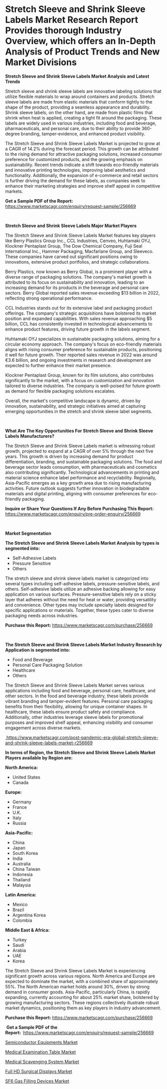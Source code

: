<p><h1>Stretch Sleeve and Shrink Sleeve Labels Market Research Report Provides thorough Industry Overview, which offers an In-Depth Analysis of Product Trends and New Market Divisions</h1></p><p><strong>Stretch Sleeve and Shrink Sleeve Labels Market Analysis and Latest Trends</strong></p>
<p><p>Stretch sleeve and shrink sleeve labels are innovative labeling solutions that utilize flexible materials to wrap around containers and products. Stretch sleeve labels are made from elastic materials that conform tightly to the shape of the product, providing a seamless appearance and durability. Shrink sleeve labels, on the other hand, are made from plastic films that shrink when heat is applied, creating a tight fit around the packaging. These labels are widely used in various industries, including food and beverage, pharmaceuticals, and personal care, due to their ability to provide 360-degree branding, tamper-evidence, and enhanced product visibility.</p><p>The Stretch Sleeve and Shrink Sleeve Labels Market is projected to grow at a CAGR of 14.2% during the forecast period. This growth can be attributed to the rising demand for attractive packaging solutions, increased consumer preference for customized products, and the growing emphasis on sustainability. Recent trends indicate a shift towards eco-friendly materials and innovative printing technologies, improving label aesthetics and functionality. Additionally, the expansion of e-commerce and retail sectors is further driving the demand for these labels, as companies seek to enhance their marketing strategies and improve shelf appeal in competitive markets.</p></p>
<p><strong>Get a Sample PDF of the Report:&nbsp;</strong> <a href="https://www.marketscagr.com/enquiry/request-sample/256669?utm_campaign=1610&utm_medium=2&utm_source=Github&utm_content=ia&utm_term=31102024&utm_id=stretch-sleeve-and-shrink-sleeve-labels">https://www.marketscagr.com/enquiry/request-sample/256669</a></p>
<p>&nbsp;</p>
<p><strong>Stretch Sleeve and Shrink Sleeve Labels Major Market Players</strong></p>
<p><p>The Stretch Sleeve and Shrink Sleeve Labels Market features key players like Berry Plastics Group Inc., CCL Industries, Cenveo, Huhtamaki OYJ, Klockner Pentaplast Group, The Dow Chemical Company, Fuji Seal International Inc., Hammer Packaging, Macfarlane Group, and Sleeveco. These companies have carved out significant positions owing to innovations, extensive product portfolios, and strategic collaborations.</p><p>Berry Plastics, now known as Berry Global, is a prominent player with a diverse range of packaging solutions. The company's market growth is attributed to its focus on sustainability and innovation, leading to an increasing demand for its products in the beverage and personal care sectors. Berry Global reported sales revenue exceeding $13 billion in 2022, reflecting strong operational performance.</p><p>CCL Industries stands out for its extensive label and packaging product offerings. The company's strategic acquisitions have bolstered its market position and expanded capabilities. With sales revenue approaching $5 billion, CCL has consistently invested in technological advancements to enhance product features, driving future growth in the labels segment.</p><p>Huhtamaki OYJ specializes in sustainable packaging solutions, aiming for a circular economy approach. The company's focus on eco-friendly materials aligns with rising consumer preference for sustainable products, positioning it well for future growth. Their reported sales revenue in 2022 was around €3.6 billion, and ongoing investments in research and development are expected to further enhance their market presence.</p><p>Klockner Pentaplast Group, known for its film solutions, also contributes significantly to the market, with a focus on customization and innovation tailored to diverse industries. The company is well-poised for future growth as demand for flexible packaging solutions escalates.</p><p>Overall, the market's competitive landscape is dynamic, driven by innovation, sustainability, and strategic initiatives aimed at capturing emerging opportunities in the stretch and shrink sleeve label segments.</p></p>
<p>&nbsp;</p>
<p><strong>What Are The Key Opportunities For Stretch Sleeve and Shrink Sleeve Labels Manufacturers?</strong></p>
<p><p>The Stretch Sleeve and Shrink Sleeve Labels market is witnessing robust growth, projected to expand at a CAGR of over 5% through the next five years. This growth is driven by increasing demand for product differentiation, branding, and sustainable packaging solutions. The food and beverage sector leads consumption, with pharmaceuticals and cosmetics also contributing significantly. Technological advancements in printing and material science enhance label performance and recyclability. Regionally, Asia-Pacific emerges as a key growth area due to rising manufacturing activities. Future outlook suggests further innovation in biodegradable materials and digital printing, aligning with consumer preferences for eco-friendly packaging.</p></p>
<p><strong>Inquire or Share Your Questions If Any Before Purchasing This Report:</strong> <a href="https://www.marketscagr.com/enquiry/pre-order-enquiry/256669?utm_campaign=1610&utm_medium=2&utm_source=Github&utm_content=ia&utm_term=31102024&utm_id=stretch-sleeve-and-shrink-sleeve-labels">https://www.marketscagr.com/enquiry/pre-order-enquiry/256669</a></p>
<p>&nbsp;</p>
<p><strong>Market Segmentation</strong></p>
<p><strong>The Stretch Sleeve and Shrink Sleeve Labels Market Analysis by types is segmented into:</strong></p>
<p><ul><li>Self-Adhesive Labels</li><li>Pressure Sensitive</li><li>Others</li></ul></p>
<p><p>The stretch sleeve and shrink sleeve labels market is categorized into several types including self-adhesive labels, pressure-sensitive labels, and others. Self-adhesive labels utilize an adhesive backing allowing for easy application on various surfaces. Pressure-sensitive labels rely on a sticky layer that adheres without the need for heat or water, providing versatility and convenience. Other types may include specialty labels designed for specific applications or materials. Together, these types cater to diverse packaging needs across industries.</p></p>
<p><strong>Purchase this Report:&nbsp;</strong><a href="https://www.marketscagr.com/purchase/256669?utm_campaign=1610&utm_medium=2&utm_source=Github&utm_content=ia&utm_term=31102024&utm_id=stretch-sleeve-and-shrink-sleeve-labels">https://www.marketscagr.com/purchase/256669</a></p>
<p>&nbsp;</p>
<p><strong>The Stretch Sleeve and Shrink Sleeve Labels Market Industry Research by Application is segmented into:</strong></p>
<p><ul><li>Food and Beverage</li><li>Personal Care Packaging Solution</li><li>Healthcare</li><li>Others</li></ul></p>
<p><p>The Stretch Sleeve and Shrink Sleeve Labels Market serves various applications including food and beverage, personal care, healthcare, and other sectors. In the food and beverage industry, these labels provide vibrant branding and tamper-evident features. Personal care packaging benefits from their flexibility, allowing for unique container shapes. In healthcare, these labels ensure product safety and compliance. Additionally, other industries leverage sleeve labels for promotional purposes and improved shelf appeal, enhancing visibility and consumer engagement across diverse markets.</p></p>
<p><a href="https://www.marketscagr.com/post-pandemic-era-global-stretch-sleeve-and-shrink-sleeve-labels-market-r256669?utm_campaign=1610&utm_medium=2&utm_source=Github&utm_content=ia&utm_term=31102024&utm_id=stretch-sleeve-and-shrink-sleeve-labels">&nbsp;https://www.marketscagr.com/post-pandemic-era-global-stretch-sleeve-and-shrink-sleeve-labels-market-r256669</a></p>
<p><strong>In terms of Region, the Stretch Sleeve and Shrink Sleeve Labels Market Players available by Region are:</strong></p>
<p>
    <p> <strong> North America: </strong>
        <ul>
            <li>United States</li>
            <li>Canada</li>
        </ul>
        </p> 
    <p> <strong> Europe: </strong>
        <ul>
            <li>Germany</li>
            <li>France</li>
            <li>U.K.</li>
            <li>Italy</li>
            <li>Russia</li>
        </ul>
        </p> 
    <p> <strong> Asia-Pacific: </strong>
        <ul>
            <li>China</li>
            <li>Japan</li>
            <li>South Korea</li>
            <li>India</li>
            <li>Australia</li>
            <li>China Taiwan</li>
            <li>Indonesia</li>
            <li>Thailand</li>
            <li>Malaysia</li>
        </ul>
        </p> 
    <p> <strong> Latin America: </strong>
        <ul>
            <li>Mexico</li>
            <li>Brazil</li>
            <li>Argentina Korea</li>
            <li>Colombia</li>
        </ul>
        </p> 
    <p> <strong> Middle East & Africa: </strong>
        <ul>
            <li>Turkey</li>
            <li>Saudi</li>
            <li>Arabia</li>
            <li>UAE</li>
            <li>Korea</li>
        </ul>
    </p>
    </p>
<p><p>The Stretch Sleeve and Shrink Sleeve Labels Market is experiencing significant growth across various regions. North America and Europe are expected to dominate the market, with a combined share of approximately 55%. The North American market holds around 30%, driven by strong demand in consumer goods. Asia-Pacific, particularly China, is rapidly expanding, currently accounting for about 25% market share, bolstered by growing manufacturing sectors. These regions collectively illustrate robust market dynamics, positioning them as key players in industry advancement.</p></p>
<p><strong>Purchase this Report: </strong><a href="https://www.marketscagr.com/purchase/256669?utm_campaign=1610&utm_medium=2&utm_source=Github&utm_content=ia&utm_term=31102024&utm_id=stretch-sleeve-and-shrink-sleeve-labels">https://www.marketscagr.com/purchase/256669</a></p>
<p>&nbsp;<strong>Get a Sample PDF of the Report:&nbsp;&nbsp;</strong><a href="https://www.marketscagr.com/enquiry/request-sample/256669?utm_campaign=1610&utm_medium=2&utm_source=Github&utm_content=ia&utm_term=31102024&utm_id=stretch-sleeve-and-shrink-sleeve-labels">https://www.marketscagr.com/enquiry/request-sample/256669</a></p>
<p><strong></strong></p>
<p><p><a href="https://github.com/abbislposival/Market-Research-Report-List-1/blob/main/semiconductor-equipments-market.md?utm_campaign=1610&utm_medium=2&utm_source=Github&utm_content=ia&utm_term=31102024&utm_id=stretch-sleeve-and-shrink-sleeve-labels">Semiconductor Equipments Market</a></p><p><a href="https://www.linkedin.com/pulse/medical-examination-table-market-overview-global-trends-jffhf?utm_campaign=1610&utm_medium=2&utm_source=Github&utm_content=ia&utm_term=31102024&utm_id=stretch-sleeve-and-shrink-sleeve-labels">Medical Examination Table Market</a></p><p><a href="https://www.linkedin.com/pulse/medical-scavenging-system-market-innovations-trends-comprehensive-qog1c?utm_campaign=1610&utm_medium=2&utm_source=Github&utm_content=ia&utm_term=31102024&utm_id=stretch-sleeve-and-shrink-sleeve-labels">Medical Scavenging System Market</a></p><p><a href="https://www.linkedin.com/pulse/full-hd-surgical-displays-ecosystem-mapping-innovation-value-chains-ixmtc?utm_campaign=1610&utm_medium=2&utm_source=Github&utm_content=ia&utm_term=31102024&utm_id=stretch-sleeve-and-shrink-sleeve-labels">Full HD Surgical Displays Market</a></p><p><a href="https://issuu.com/reportprime-2/docs/sf6-gas-filling-devices-market-size_ae9026533c182a?utm_campaign=1610&utm_medium=2&utm_source=Github&utm_content=ia&utm_term=31102024&utm_id=stretch-sleeve-and-shrink-sleeve-labels">SF6 Gas Filling Devices Market</a></p></p>
